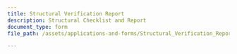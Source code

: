 ```yaml
---
title: Structural Verification Report
description: Structural Checklist and Report
document_type: form
file_path: /assets/applications-and-forms/Structural_Verification_Report_citylogo.pdf

---
```

